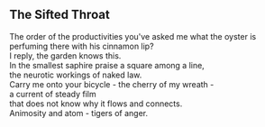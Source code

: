 The Sifted Throat
-----------------
The order of the productivities you've asked me what the oyster is perfuming there with his cinnamon lip?  
I reply, the garden knows this.  
In the smallest saphire praise a square among a line,  
the neurotic workings of naked law.  
Carry me onto your bicycle - the cherry of my wreath -  
a current of steady film  
that does not know why it flows and connects.  
Animosity and atom - tigers of anger.  
